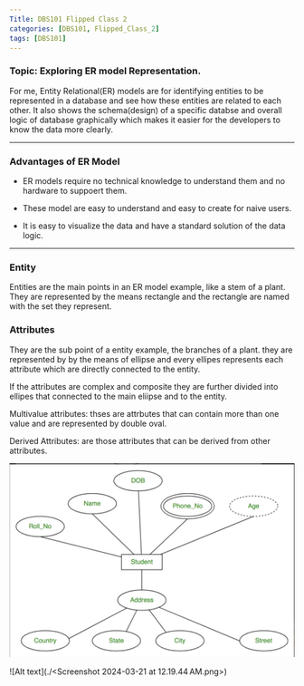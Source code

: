 ```yaml
---
Title: DBS101 Flipped Class 2
categories: [DBS101, Flipped_Class_2]
tags: [DBS101]
---
```


### Topic: Exploring ER model Representation.


For me, Entity Relational(ER) models are for identifying entities to be represented in a database and see how these entities are related to each other. It also shows the schema(design) of a specific databse and overall logic of database graphically which makes it easier for the developers to know the data more clearly.

---

### Advantages of ER Model

- ER models require no technical knowledge to understand them and no hardware to suppoert them.

- These model are easy to understand and easy to create for naive users.

- It is easy to visualize the data and have a standard solution of the data logic.

---

 ### Entity
 Entities are the main points in an ER model example,  like a stem of a plant. They are represented by the means rectangle and the rectangle are named with the set they represent.

 ### Attributes
 They are the sub point of a entity example, the branches of a plant. they are represented by by the means of ellipse and every ellipes represents each attribute which are directly connected to the entity. 

If the attributes are complex and composite they are further divided into ellipes that connected to the main eliipse and to the entity.

Multivalue attributes: thses are attrbutes that can contain more than one value and are represented by double oval.

Derived Attributes: are those attributes that can be derived from other attributes.



![Alt text](./image.png)

![Alt text](./<Screenshot 2024-03-21 at 12.19.44 AM.png>)
